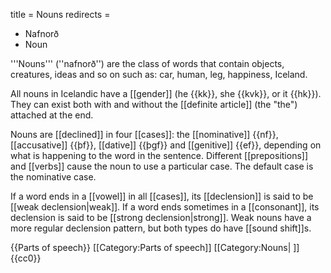 title = Nouns
redirects =
- Nafnorð
- Noun
>>>>

'''Nouns''' (''nafnorð'') are the class of words that contain objects, creatures, ideas and so on such as: car, human, leg, happiness, Iceland.

All nouns in Icelandic have a [[gender]] (he {{kk}}, she {{kvk}}, or it {{hk}}). They can exist both with and without the [[definite article]] (the "the") attached at the end.

Nouns are [[declined]] in four [[cases]]: the [[nominative]] {{nf}}, [[accusative]] {{þf}}, [[dative]] {{þgf}} and [[genitive]] {{ef}}, depending on what is happening to the word in the sentence. Different [[prepositions]] and [[verbs]] cause the noun to use a particular case. The default case is the nominative case.

If a word ends in a [[vowel]] in all [[cases]], its [[declension]] is said to be [[weak declension|weak]]. If a word ends sometimes in a [[consonant]], its declension is said to be [[strong declension|strong]]. Weak nouns have a more regular declension pattern, but both types do have [[sound shift]]s.

{{Parts of speech}}
[[Category:Parts of speech]]
[[Category:Nouns| ]]
<noinclude>{{cc0}}</noinclude>